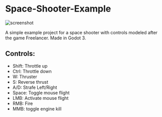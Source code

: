 # Space-Shooter-Example

![screenshot](https://raw.githubusercontent.com/Sockstah/Space-Shooter-Example/master/screenshot.png)

A simple example project for a space shooter with controls modeled after the game Freelancer. Made in Godot 3.

## Controls:
- Shift: Throttle up
- Ctrl: Throttle down
- W: Thruster
- S: Reverse thrust
- A/D: Strafe Left/Right
- Space: Toggle mouse flight
- LMB: Activate mouse flight
- RMB: Fire
- MMB: toggle engine kill
